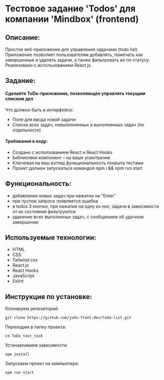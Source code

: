 # Тестовое задание 'Todos' для компании 'Mindbox' (frontend)

## Описание:

Простое веб-приложение для управления задачами (todo list). Приложение позволяет пользователям добавлять, помечать как завершенные и удалять задачи, а также фильтровать их по статусу. Реализовано с использованием React.js.

## Задание:

#### Сделайте ToDo-приложение, позволяющее управлять текущим списком дел

Что должно быть в интерфейсе:

- Поле для ввода новой задачи
- Списки всех задач, невыполненных и выполненных задач (по отдельности)

#### Требования к коду:

- Создано с исползованием React и React Hooks
- Библиотеки компонент – на ваше усмотрение
- Ключевая на ваш взгляд функциональность покрыта тестами
- Проект должен запускаться командой npm i && npm run start

## Функциональность:

- добавление новых задач при нажатии на "Enter"
- при пустом запросе появляется ошибка
- в todos 3 кнопки, при нажатии на одну из них, задачи в зависимости от их состояния фильтруются
- удаление всех выполненых задач, с сообщением об удачном завершении

## Используемые технологии:

- HTML
- CSS
- Tailwind css
- React.js
- React Hooks
- JavaScript
- Eslint

## Инструкция по установке:

Клонируем репозиторий:

```
git clone https://github.com/john-front-dev/todo-list.git
```

Переходим в папку проекта:

```
cd ToDo_test_task
```

Устанавливаем зависимости:

```
npm install
```

Запускаем проект на компьютере:

```
npm run start
```
